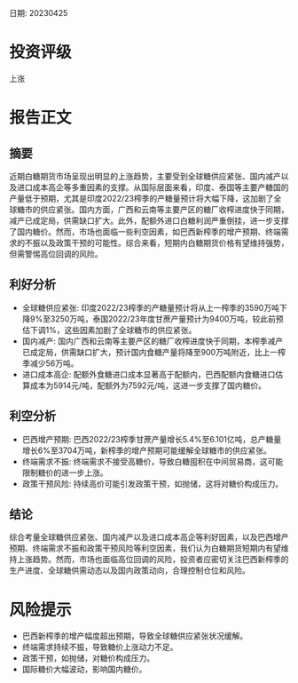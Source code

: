 
日期: 20230425

# 投资评级

上涨

# 报告正文

## 摘要

近期白糖期货市场呈现出明显的上涨趋势，主要受到全球糖供应紧张、国内减产以及进口成本高企等多重因素的支撑。从国际层面来看，印度、泰国等主要产糖国的产量低于预期，尤其是印度2022/23榨季的产糖量预计将大幅下降，这加剧了全球糖市的供应紧张。国内方面，广西和云南等主要产区的糖厂收榨进度快于同期，减产已成定局，供需缺口扩大。此外，配额外进口白糖利润严重倒挂，进一步支撑了国内糖价。然而，市场也面临一些利空因素，如巴西新榨季的增产预期、终端需求的不振以及政策干预的可能性。综合来看，短期内白糖期货价格有望维持强势，但需警惕高位回调的风险。

## 利好分析

* 全球糖供应紧张: 印度2022/23榨季的产糖量预计将从上一榨季的3590万吨下降9%至3250万吨，泰国2022/23年度甘蔗产量预计为9400万吨，较此前预估下调1%，这些因素加剧了全球糖市的供应紧张。
* 国内减产: 国内广西和云南等主要产区的糖厂收榨进度快于同期，本榨季减产已成定局，供需缺口扩大，预计国内食糖产量将降至900万吨附近，比上一榨季减少56万吨。
* 进口成本高企: 配额外食糖进口成本显著高于配额内，巴西配额内食糖进口估算成本为5914元/吨，配额外为7592元/吨，这进一步支撑了国内糖价。

## 利空分析

* 巴西增产预期: 巴西2022/23榨季甘蔗产量增长5.4%至6.101亿吨，总产糖量增长6%至3704万吨，新榨季的增产预期可能缓解全球糖市的供应紧张。
* 终端需求不振: 终端需求不接受高糖价，导致白糖囤积在中间贸易商，这可能限制糖价的进一步上涨。
* 政策干预风险: 持续高价可能引发政策干预，如抛储，这将对糖价构成压力。

## 结论

综合考量全球糖供应紧张、国内减产以及进口成本高企等利好因素，以及巴西增产预期、终端需求不振和政策干预风险等利空因素，我们认为白糖期货短期内有望维持上涨趋势。然而，市场也面临高位回调的风险，投资者应密切关注巴西新榨季的生产进度、全球糖供需动态以及国内政策动向，合理控制仓位和风险。

# 风险提示

* 巴西新榨季的增产幅度超出预期，导致全球糖供应紧张状况缓解。
* 终端需求持续不振，导致糖价上涨动力不足。
* 政策干预，如抛储，对糖价构成压力。
* 国际糖价大幅波动，影响国内糖价。
